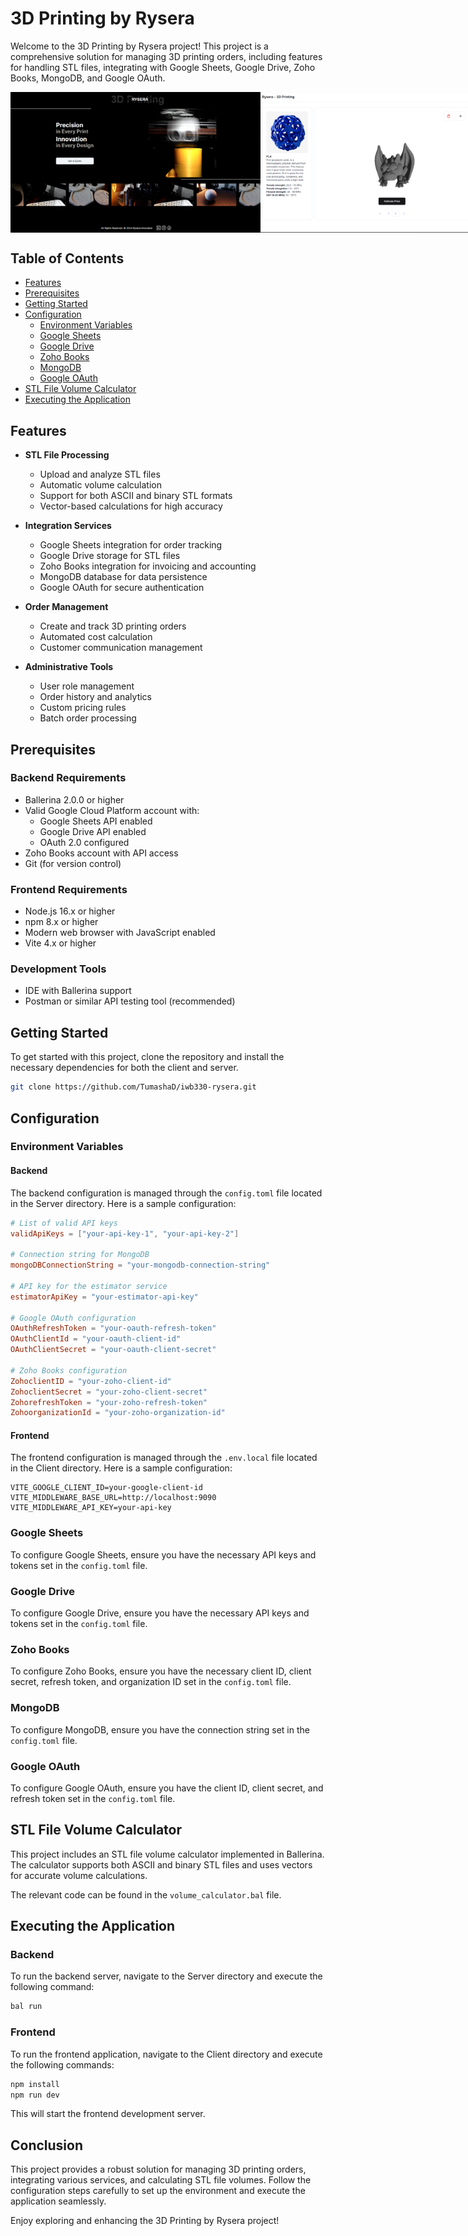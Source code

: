 # 3D Printing by Rysera

Welcome to the 3D Printing by Rysera project! This project is a comprehensive solution for managing 3D printing orders, including features for handling STL files, integrating with Google Sheets, Google Drive, Zoho Books, MongoDB, and Google OAuth.
<div style="display: flex; justify-content: space-between;">
<img src="./Client/src/assets/images/Home.png" alt="Home" width="400"/>
<img src="./Client/src/assets/images/Dashboard.png" alt="Home" width="400"/>
</div>


## Table of Contents
* [Features](#features)
* [Prerequisites](#prerequisites)
* [Getting Started](#getting-started)
* [Configuration](#configuration)
  * [Environment Variables](#environment-variables)
  * [Google Sheets](#google-sheets)
  * [Google Drive](#google-drive)
  * [Zoho Books](#zoho-books)
  * [MongoDB](#mongodb)
  * [Google OAuth](#google-oauth)
* [STL File Volume Calculator](#stl-file-volume-calculator)
* [Executing the Application](#executing-the-application)

## Features

- **STL File Processing**
  - Upload and analyze STL files
  - Automatic volume calculation
  - Support for both ASCII and binary STL formats
  - Vector-based calculations for high accuracy

- **Integration Services**
  - Google Sheets integration for order tracking
  - Google Drive storage for STL files
  - Zoho Books integration for invoicing and accounting
  - MongoDB database for data persistence
  - Google OAuth for secure authentication

- **Order Management**
  - Create and track 3D printing orders
  - Automated cost calculation
  - Customer communication management

- **Administrative Tools**
  - User role management
  - Order history and analytics
  - Custom pricing rules
  - Batch order processing

## Prerequisites

### Backend Requirements
- Ballerina 2.0.0 or higher
- Valid Google Cloud Platform account with:
  - Google Sheets API enabled
  - Google Drive API enabled
  - OAuth 2.0 configured
- Zoho Books account with API access
- Git (for version control)

### Frontend Requirements
- Node.js 16.x or higher
- npm 8.x or higher
- Modern web browser with JavaScript enabled
- Vite 4.x or higher

### Development Tools
- IDE with Ballerina support
- Postman or similar API testing tool (recommended)

## Getting Started

To get started with this project, clone the repository and install the necessary dependencies for both the client and server.

```bash
git clone https://github.com/TumashaD/iwb330-rysera.git
```

## Configuration

### Environment Variables

#### Backend
The backend configuration is managed through the `config.toml` file located in the Server directory. Here is a sample configuration:

```toml
# List of valid API keys
validApiKeys = ["your-api-key-1", "your-api-key-2"]

# Connection string for MongoDB
mongoDBConnectionString = "your-mongodb-connection-string"

# API key for the estimator service
estimatorApiKey = "your-estimator-api-key"

# Google OAuth configuration
OAuthRefreshToken = "your-oauth-refresh-token"
OAuthClientId = "your-oauth-client-id"
OAuthClientSecret = "your-oauth-client-secret"

# Zoho Books configuration
ZohoclientID = "your-zoho-client-id"
ZohoclientSecret = "your-zoho-client-secret"
ZohorefreshToken = "your-zoho-refresh-token"
ZohoorganizationId = "your-zoho-organization-id"
```

#### Frontend
The frontend configuration is managed through the `.env.local` file located in the Client directory. Here is a sample configuration:

```env
VITE_GOOGLE_CLIENT_ID=your-google-client-id
VITE_MIDDLEWARE_BASE_URL=http://localhost:9090
VITE_MIDDLEWARE_API_KEY=your-api-key
```

### Google Sheets
To configure Google Sheets, ensure you have the necessary API keys and tokens set in the `config.toml` file.

### Google Drive
To configure Google Drive, ensure you have the necessary API keys and tokens set in the `config.toml` file.

### Zoho Books
To configure Zoho Books, ensure you have the necessary client ID, client secret, refresh token, and organization ID set in the `config.toml` file.

### MongoDB
To configure MongoDB, ensure you have the connection string set in the `config.toml` file.

### Google OAuth
To configure Google OAuth, ensure you have the client ID, client secret, and refresh token set in the `config.toml` file.

## STL File Volume Calculator

This project includes an STL file volume calculator implemented in Ballerina. The calculator supports both ASCII and binary STL files and uses vectors for accurate volume calculations.

The relevant code can be found in the `volume_calculator.bal` file.

## Executing the Application

### Backend
To run the backend server, navigate to the Server directory and execute the following command:

```bash
bal run
```

### Frontend
To run the frontend application, navigate to the Client directory and execute the following commands:

```bash
npm install
npm run dev
```

This will start the frontend development server.

## Conclusion

This project provides a robust solution for managing 3D printing orders, integrating various services, and calculating STL file volumes. Follow the configuration steps carefully to set up the environment and execute the application seamlessly.

Enjoy exploring and enhancing the 3D Printing by Rysera project!
